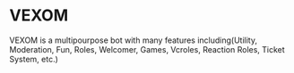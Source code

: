 # VEXOM
VEXOM is a multipourpose bot with many features including(Utility, Moderation, Fun, Roles, Welcomer, Games, Vcroles, Reaction Roles, Ticket System, etc.)
